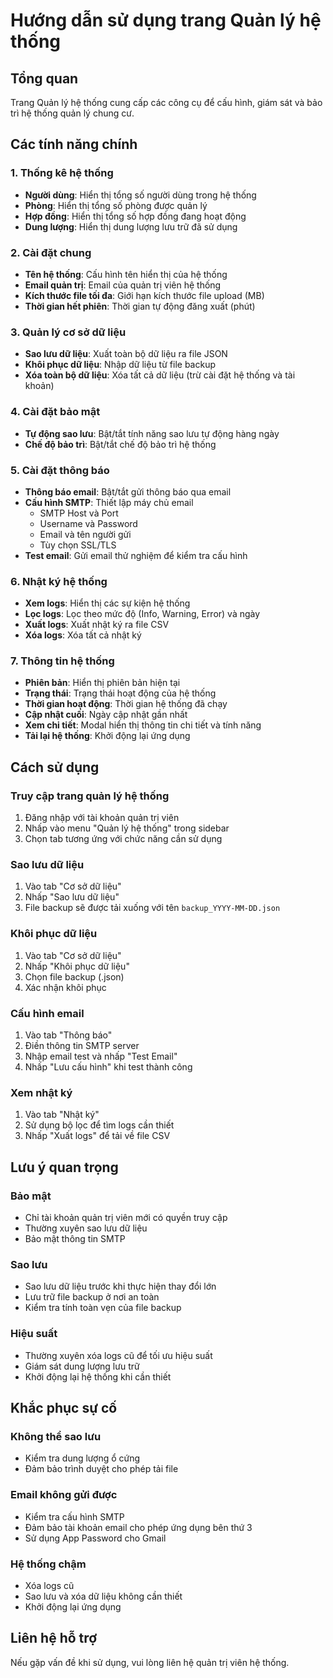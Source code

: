 # Hướng dẫn sử dụng trang Quản lý hệ thống

## Tổng quan
Trang Quản lý hệ thống cung cấp các công cụ để cấu hình, giám sát và bảo trì hệ thống quản lý chung cư.

## Các tính năng chính

### 1. Thống kê hệ thống
- **Người dùng**: Hiển thị tổng số người dùng trong hệ thống
- **Phòng**: Hiển thị tổng số phòng được quản lý
- **Hợp đồng**: Hiển thị tổng số hợp đồng đang hoạt động
- **Dung lượng**: Hiển thị dung lượng lưu trữ đã sử dụng

### 2. Cài đặt chung
- **Tên hệ thống**: Cấu hình tên hiển thị của hệ thống
- **Email quản trị**: Email của quản trị viên hệ thống
- **Kích thước file tối đa**: Giới hạn kích thước file upload (MB)
- **Thời gian hết phiên**: Thời gian tự động đăng xuất (phút)

### 3. Quản lý cơ sở dữ liệu
- **Sao lưu dữ liệu**: Xuất toàn bộ dữ liệu ra file JSON
- **Khôi phục dữ liệu**: Nhập dữ liệu từ file backup
- **Xóa toàn bộ dữ liệu**: Xóa tất cả dữ liệu (trừ cài đặt hệ thống và tài khoản)

### 4. Cài đặt bảo mật
- **Tự động sao lưu**: Bật/tắt tính năng sao lưu tự động hàng ngày
- **Chế độ bảo trì**: Bật/tắt chế độ bảo trì hệ thống

### 5. Cài đặt thông báo
- **Thông báo email**: Bật/tắt gửi thông báo qua email
- **Cấu hình SMTP**: Thiết lập máy chủ email
  - SMTP Host và Port
  - Username và Password
  - Email và tên người gửi
  - Tùy chọn SSL/TLS
- **Test email**: Gửi email thử nghiệm để kiểm tra cấu hình

### 6. Nhật ký hệ thống
- **Xem logs**: Hiển thị các sự kiện hệ thống
- **Lọc logs**: Lọc theo mức độ (Info, Warning, Error) và ngày
- **Xuất logs**: Xuất nhật ký ra file CSV
- **Xóa logs**: Xóa tất cả nhật ký

### 7. Thông tin hệ thống
- **Phiên bản**: Hiển thị phiên bản hiện tại
- **Trạng thái**: Trạng thái hoạt động của hệ thống
- **Thời gian hoạt động**: Thời gian hệ thống đã chạy
- **Cập nhật cuối**: Ngày cập nhật gần nhất
- **Xem chi tiết**: Modal hiển thị thông tin chi tiết và tính năng
- **Tải lại hệ thống**: Khởi động lại ứng dụng

## Cách sử dụng

### Truy cập trang quản lý hệ thống
1. Đăng nhập với tài khoản quản trị viên
2. Nhấp vào menu "Quản lý hệ thống" trong sidebar
3. Chọn tab tương ứng với chức năng cần sử dụng

### Sao lưu dữ liệu
1. Vào tab "Cơ sở dữ liệu"
2. Nhấp "Sao lưu dữ liệu"
3. File backup sẽ được tải xuống với tên `backup_YYYY-MM-DD.json`

### Khôi phục dữ liệu
1. Vào tab "Cơ sở dữ liệu"
2. Nhấp "Khôi phục dữ liệu"
3. Chọn file backup (.json)
4. Xác nhận khôi phục

### Cấu hình email
1. Vào tab "Thông báo"
2. Điền thông tin SMTP server
3. Nhập email test và nhấp "Test Email"
4. Nhấp "Lưu cấu hình" khi test thành công

### Xem nhật ký
1. Vào tab "Nhật ký"
2. Sử dụng bộ lọc để tìm logs cần thiết
3. Nhấp "Xuất logs" để tải về file CSV

## Lưu ý quan trọng

### Bảo mật
- Chỉ tài khoản quản trị viên mới có quyền truy cập
- Thường xuyên sao lưu dữ liệu
- Bảo mật thông tin SMTP

### Sao lưu
- Sao lưu dữ liệu trước khi thực hiện thay đổi lớn
- Lưu trữ file backup ở nơi an toàn
- Kiểm tra tính toàn vẹn của file backup

### Hiệu suất
- Thường xuyên xóa logs cũ để tối ưu hiệu suất
- Giám sát dung lượng lưu trữ
- Khởi động lại hệ thống khi cần thiết

## Khắc phục sự cố

### Không thể sao lưu
- Kiểm tra dung lượng ổ cứng
- Đảm bảo trình duyệt cho phép tải file

### Email không gửi được
- Kiểm tra cấu hình SMTP
- Đảm bảo tài khoản email cho phép ứng dụng bên thứ 3
- Sử dụng App Password cho Gmail

### Hệ thống chậm
- Xóa logs cũ
- Sao lưu và xóa dữ liệu không cần thiết
- Khởi động lại ứng dụng

## Liên hệ hỗ trợ
Nếu gặp vấn đề khi sử dụng, vui lòng liên hệ quản trị viên hệ thống.